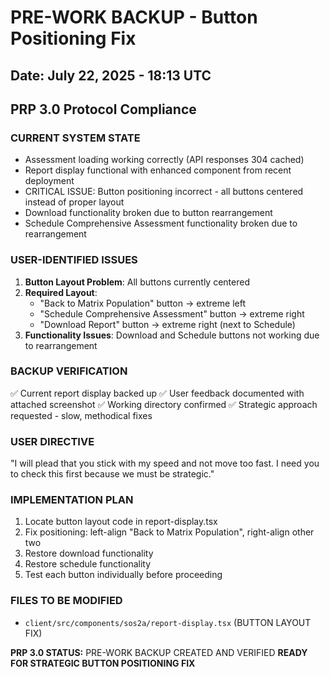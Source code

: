 # PRE-WORK BACKUP - Button Positioning Fix
## Date: July 22, 2025 - 18:13 UTC
## PRP 3.0 Protocol Compliance

### CURRENT SYSTEM STATE
- Assessment loading working correctly (API responses 304 cached)
- Report display functional with enhanced component from recent deployment
- CRITICAL ISSUE: Button positioning incorrect - all buttons centered instead of proper layout
- Download functionality broken due to button rearrangement
- Schedule Comprehensive Assessment functionality broken due to rearrangement

### USER-IDENTIFIED ISSUES
1. **Button Layout Problem**: All buttons currently centered
2. **Required Layout**: 
   - "Back to Matrix Population" button → extreme left
   - "Schedule Comprehensive Assessment" button → extreme right
   - "Download Report" button → extreme right (next to Schedule)
3. **Functionality Issues**: Download and Schedule buttons not working due to rearrangement

### BACKUP VERIFICATION
✅ Current report display backed up
✅ User feedback documented with attached screenshot
✅ Working directory confirmed
✅ Strategic approach requested - slow, methodical fixes

### USER DIRECTIVE
"I will plead that you stick with my speed and not move too fast. I need you to check this first because we must be strategic."

### IMPLEMENTATION PLAN
1. Locate button layout code in report-display.tsx
2. Fix positioning: left-align "Back to Matrix Population", right-align other two
3. Restore download functionality
4. Restore schedule functionality
5. Test each button individually before proceeding

### FILES TO BE MODIFIED
- `client/src/components/sos2a/report-display.tsx` (BUTTON LAYOUT FIX)

**PRP 3.0 STATUS:** PRE-WORK BACKUP CREATED AND VERIFIED
**READY FOR STRATEGIC BUTTON POSITIONING FIX**